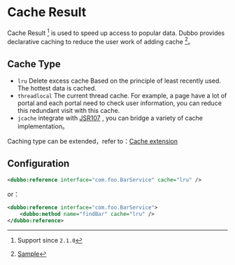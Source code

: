 # Cache Result

Cache Result [^1] is used to speed up access to popular data. Dubbo provides declarative caching to reduce the user work of adding cache [^2]。

## Cache Type

* `lru` Delete excess cache Based on the principle of least recently used.  The hottest data is cached.
* `threadlocal` The current thread cache. For example, a page have a lot of portal and each portal need to check user information,  you can reduce this redundant visit with this cache.
* `jcache` integrate with [JSR107](http://jcp.org/en/jsr/detail?id=107%27) , you can bridge a variety of cache implementation。

Caching type can be extended，refer to：[Cache extension](http://dubbo.apache.org/books/dubbo-dev-book-en/impls/cache.html)

## Configuration

```xml
<dubbo:reference interface="com.foo.BarService" cache="lru" />
```

or：

```xml
<dubbo:reference interface="com.foo.BarService">
    <dubbo:method name="findBar" cache="lru" />
</dubbo:reference>
```

[^1]: Support since `2.1.0` 
[^2]: [Sample](https://github.com/apache/incubator-dubbo/tree/master/dubbo-test/dubbo-test-examples/src/main/java/com/alibaba/dubbo/examples/cache)